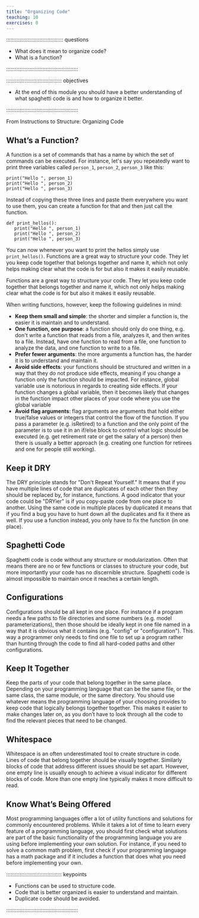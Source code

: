 ```yaml
---
title: "Organizing Code"
teaching: 10
exercises: 0
---
```


:::::::::::::::::::::::::::::::::::::: questions 

- What does it mean to organize code?
- What is a function?

::::::::::::::::::::::::::::::::::::::::::::::::

::::::::::::::::::::::::::::::::::::: objectives

- At the end of this module you should have a better understanding of what spaghetti code is and how to organize it better.

::::::::::::::::::::::::::::::::::::::::::::::::




 From Instructions to Structure: Organizing Code

## What’s a Function?

A function is a set of commands that has a name by which the set of commands can be executed. For instance, let's say you repeatedly want to print three variables called `person_1`, `person_2`, `person_3` like this:
```
print("Hello ", person_1)
print("Hello ", person_2)
print("Hello ", person_3)
```

Instead of copying these three lines and paste them everywhere you want to use them, you can create a function for that and then just call the function.
```
def print_hellos():
   print("Hello ", person_1)
   print("Hello ", person_2)
   print("Hello ", person_3)
```

You can now whenever you want to print the hellos simply use `print_hellos()`.
Functions are a great way to structure your code. They let you keep code together that belongs together and name it, which not only helps making clear what the code is for but also it makes it easily reusable. 

Functions are a great way to structure your code. They let you keep code together that belongs together and name it, which not only helps making clear what the code is for but also it makes it easily reusable. 

When writing functions, however, keep the following guidelines in mind:
- **Keep them small and simple**: the shorter and simpler a function is, the easier it is maintain and to understand.
- **One function, one purpose**: a function should only do one thing, e.g. don't write a function that reads from a file, analyzes it, and then writes to a file. Instead, have one function to read from a file, one function to analyze the data, and one function to write to a file.
- **Prefer fewer arguments**: the more arguments a function has, the harder it is to understand and maintain it.
- **Avoid side effects**: your functions should be structured and written in a way that they do not produce side effects, meaning if you change a function only the function should be impacted. For instance, global variable use is notorious in regards to creating side effects. If your function changes a global variable, then it becomes likely that changes in the function impact other places of your code where you use the global variable
- **Avoid flag arguments**: flag arguments are arguments that hold either true/false values or integers that control the flow of the function. If you pass a parameter (e.g. isRetired) to a function and the only point of the parameter is to use it in an if/else block to control what logic should be executed (e.g. get retirement rate or get the salary of a person) then there is usually a better approach (e.g. creating one function for retirees and one for people still working).

## Keep it DRY

The DRY principle stands for "Don't Repeat Yourself." It means that if you have multiple lines of code that are duplicates of each other then they should be replaced by, for instance, functions. A good indicator that your code could be "DRYier" is if you copy-paste code from one place to another. Using the same code in multiple places by duplicated it means that if you find a bug you have to hunt down all the duplicates and fix it there as well. If you use a function instead, you only have to fix the function (in one place).

## Spaghetti Code

Spaghetti code is code without any structure or modularization. Often that means there are no or few functions or classes to structure your code, but more importantly your code has no discernible structure. Spaghetti code is almost impossible to maintain once it reaches a certain length. 

## Configurations

Configurations should be all kept in one place. For instance if a program needs a few paths to file directories and some numbers (e.g. model parameterizations), then those should be ideally kept in one file named in a way that it is obvious what it contains (e.g. "config" or "configuration"). This way a programmer only needs to find one file to set up a program rather than hunting through the code to find all hard-coded paths and other configurations.

## Keep It Together

Keep the parts of your code that belong together in the same place. Depending on your programming language that can be the same file, or the same class, the same module, or the same directory. You should use whatever means the programming language of your choosing provides to keep code that logically belongs together together. This makes it easier to make changes later on, as you don’t have to look through all the code to find the relevant pieces that need to be changed.

## Whitespace

Whitespace is an often underestimated tool to create structure in code. Lines of code that belong together should be visually together. Similarly blocks of code that address different issues should be set apart. However, one empty line is usually enough to achieve a visual indicator for different blocks of code. More than one empty line typically makes it more difficult to read.

## Know What’s Being Offered

Most programming languages offer a lot of utility functions and solutions for commonly encountered problems. While it takes a lot of time to learn every feature of a programming language, you should first check what solutions are part of the basic functionality of the programming language you are using before implementing your own solution. For instance, if you need to solve a common math problem, first check if your programming language has a math package and if it includes a function that does what you need before implementing your own.




::::::::::::::::::::::::::::::::::::: keypoints 

- Functions can be used to structure code.
- Code that is better organized is easier to understand and maintain.
- Duplicate code should be avoided.

::::::::::::::::::::::::::::::::::::::::::::::::